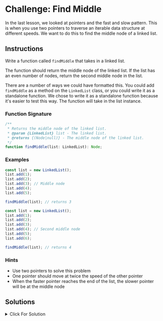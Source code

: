 # Challenge: Find Middle

In the last lesson, we looked at pointers and the fast and slow pattern. This is when you use two pointers to traverse an iterable data structure at different speeds. We want to do this to find the middle node of a linked list.

## Instructions

Write a function called `findMiddle` that takes in a linked list.

The function should return the middle node of the linked list. If the list has an even number of nodes, return the second middle node in the list.

There are a number of ways we could have formatted this. You could add `findMiddle` as a method on the `LinkedList` class, or you could write it as a standalone function. We chose to write it as a standalone function because it's easier to test this way. The function will take in the list instance.

### Function Signature

```js
/**
 * Returns the middle node of the linked list.
 * @param {LinkedList} list - The linked list.
 * @returns {(Node|null)} - The middle node of the linked list.
 */
function findMiddle(list: LinkedList): Node;
```

### Examples

```js
const list = new LinkedList();
list.add(1);
list.add(2);
list.add(3); // Middle node
list.add(4);
list.add(5);

findMiddle(list); // returns 3
```

```js
const list = new LinkedList();
list.add(1);
list.add(2);
list.add(3);
list.add(4); // Second middle node
list.add(5);
list.add(6);

findMiddle(list); // returns 4
```

### Hints

-   Use two pointers to solve this problem
-   One pointer should move at twice the speed of the other pointer
-   When the faster pointer reaches the end of the list, the slower pointer will be at the middle node

## Solutions

<details>
  <summary>Click For Solution</summary>

```js
function findMiddle(list) {
    let slow = list.head;
    let fast = list.head;
    let prev = null;

    while (fast !== null && fast.next !== null) {
        fast = fast.next.next;
        prev = slow;
        slow = slow.next;
    }

    if (fast === null) {
        // Even number of nodes
        return prev.next;
    } else {
        // Odd number of nodes
        return slow;
    }
}
```

<details>
  <summary>Click For Solution</summary>

### Explanation

We will use the `fast and slow pointer pattern` to find the middle node of the linked list.

-   Set both pointers to the head of the list.
-   Run a while loop to traverse the list. The loop condition is that the fast pointer is not null and the next node of the fast pointer is not null. This ensures that the fast pointer is always ahead of the slow pointer.
-   Inside the loop, move the fast pointer two nodes at a time by assigning `fast = fast.next.next`. Then move the slow pointer one node at a time by assigning `slow = slow.next`.
-   After the loop, check if the fast pointer is null. If it is null, then the list has an even number of nodes. In this case, return the second middle node, which is the next node of the slow pointer. If the fast pointer is not null, then the list has an odd number of nodes. In this case, return the slow pointer.

### Time & Space Complexity

The time complexity of the function `findMiddle(list)` is `O(n)`, where n is the number of nodes in the linked list. This is because the function uses a two-pointer approach to find the middle node of the linked list. The fast pointer moves twice as fast as the slow pointer, effectively iterating through the entire linked list once.

The space complexity of the function is `O(1)`. Regardless of the size of the linked list, the function only uses a constant amount of additional space to store the slow, fast, and prev pointers. It doesn't use any additional data structures or recursion, so the space complexity remains constant.

</details>

## Test Cases

```js
describe('findMiddle', () => {
    test('should return the middle node for a linked list with an odd number of nodes', () => {
        const list = new LinkedList();
        list.add(1);
        list.add(2);
        list.add(3);
        list.add(4);
        list.add(5);

        const middleNode = findMiddle(list);
        expect(middleNode.data).toBe(3);
    });

    test('should return the second middle node for a linked list with an even number of nodes', () => {
        const list = new LinkedList();
        list.add(1);
        list.add(2);
        list.add(3);
        list.add(4);
        list.add(5);
        list.add(6);

        const middleNode = findMiddle(list);
        expect(middleNode.data).toBe(4);
    });
});
```

